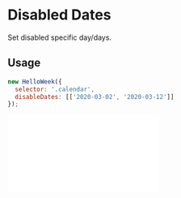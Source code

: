 # Disabled Dates

Set disabled specific day/days.

## Usage

```js
new HelloWeek({
  selector: '.calendar',
  disableDates: [['2020-03-02', '2020-03-12']]
});
```

<iframe
    src="docs/v3/demos/disabled-dates.html"
    frameborder="no"
    allowfullscreen="allowfullscreen">
</iframe>
